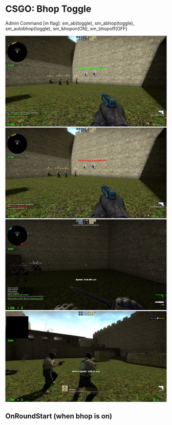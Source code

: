# CSGO: Bhop Toggle
Admin Command [m flag]: sm_ab(toggle), sm_abhop(toggle), sm_autobhop(toggle), sm_bhopon(ON), sm_bhopoff(OFF)

![](abon.jpg)
![](aboff.jpg)
![](speedmeter.jpg)
![](speedmeter2.jpg)

## OnRoundStart (when bhop is on)
